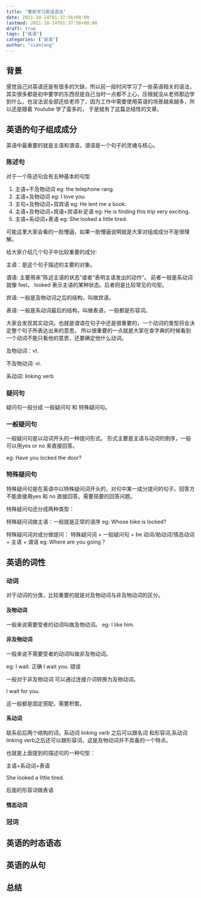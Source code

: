 ```yaml
---
title: "重新学习英语语法"
date: 2021-10-14T01:37:56+08:00
lastmod: 2021-10-14T01:37:56+08:00
draft: true
tags: ["英语"]
categories: ["英语"]
author: "xiantang"
---
```



## 背景


感觉自己对英语还是有很多的欠缺，所以前一段时间学习了一些英语相关的语法，其实很多都是初中要学的东西但是自己当时一点都不上心，压根就没从老师那边学到什么，也没法说全部还给老师了，因为工作中需要使用英语的场景越来越多，所以还是跟着 Youtube 学了蛮多的， 于是就有了这篇总结性的文章。

## 英语的句子组成成分

英语中最重要的就是主语和谓语，谓语是一个句子的灵魂与核心。

### 陈述句

对于一个陈述句会有五种基本的句型

1. 主语+不及物动词 eg: the telephone rang.
2. 主语+及物动词 eg: I love you.
3. 主句+及物动词+双宾语 eg: He lent me a book.
4. 主语+及物动词+宾语+宾语补足语 eg: He is finding this trip very exciting.
5. 主语+系动词+表语 eg: She looked a little tired.

可能这里大家会看的一脸懵逼，如果一脸懵逼说明就是大家对组成成分不是很理解。

给大家介绍几个句子中比较重要的成分: 

主语：是这个句子描述的主要的对象。

谓语: 主要用来“陈述主语的状态”或者“表明主语发出的动作”。 前者一般是系动词就像 feel， looked 表示主语的某种状态。后者则是比较常见的句型。

宾语: 一般是及物动词之后的结构，叫做宾语。

表语: 一般是系动词最后的结构，叫做表语，一般都是形容词。

大家会发现其实动词，也就是谓语在句子中还是很重要的，一个动词的类型将会决定整个句子所表达出来的意思。 所以很重要的一点就是大家在查字典的时候看到一个动词不能只看他的意思，还要确定他什么动词。

及物动词：vt.

不及物动词: vi.

系动词: linking verb



### 疑问句

疑问句一般分成 一般疑问句 和 特殊疑问句。

### 一般疑问句

一般疑问句是以动词开头的一种提问形式。 形式主要是主语与动词的倒序，一般可以用yes or no 来直接回答。

eg: Have you locked the door?

### 特殊疑问句

特殊疑问句是在英语中以特殊疑问词开头的，对句中某一成分提问的句子。回答方不能直接用yes 和 no 直接回答，需要简要的回答问题。

特殊疑问句还分成两种类型：

特殊疑问词做主语：一般就是正常的语序 eg: Whose bike is locked?

特殊疑问词对成分做提问： 特殊疑问词 + 一般疑问句 + be 动词/助动词/情态动词 + 主语 + 谓语 eg: Where are you going？

## 英语的词性

### 动词

对于动词的分类，比较重要的就是对及物动词与非及物动词的区分。

#### 及物动词

一般来说需要受者的动词叫做及物动词。
eg: I like him.

#### 非及物动词

一般来说不需要受者的动词叫做非及物动词。

eg: I wait. 正确  I wait you. 错误

一般对于非及物动词 可以通过连接介词转换为及物动词。

I wait for you.

这一般都是固定搭配，需要积累。

#### 系动词

联系前后两个结构的词，系动词 linking verb 之后可以跟名词 和形容词,系动词 linking verb之后还可以跟形容词，这是及物动词并不具备的一个特点。

也就是上面提到的描述句的一种句型：

主语+系动词+表语

She looked a little tired.

后面的形容词做表语

#### 情态动词

### 冠词

## 英语的时态语态

## 英语的从句

## 总结
